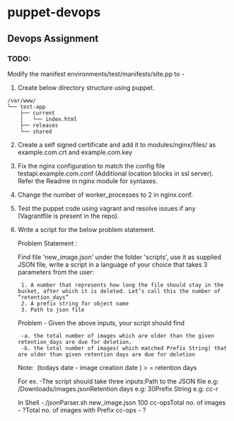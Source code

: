 # puppet-devops
## Devops Assignment

### TODO:

Modify the manifest environments/test/manifests/site.pp to - 

1. Create below directory structure using puppet.
```
/var/www/
└── test-app
    ├── current
    │   └── index.html
    ├── releases
    └── shared
```
2. Create a self signed certificate and add it to modules/nginx/files/ as example.com.crt and example.com.key

3. Fix the nginx configuration to match the config file testapi.example.com.conf (Additional location blocks in ssl server). Refer the Readme in nginx module for syntaxes.

4. Change the number of worker_processes to 2 in nginx.conf.

5. Test the puppet code using vagrant and resolve issues if any (Vagrantfile is present in the repo).

6. Write a script for the below problem statement.

   Problem Statement : 
	
	Find file 'new_image.json' under the folder 'scripts', use it as supplied JSON file, write a script in a language of your choice that takes 3 parameters from the user:

        1. A number that represents how long the file should stay in the bucket, after which it is deleted. Let’s call this the number of “retention_days”
        2. A prefix string for object name
        3. Path to json file
	
	Problem - Given the above inputs, your script should find
 
        -a. the total number of images which are older than the given retention_days are due for deletion. 
        -b. the total number of images( which matched Prefix String) that are older than given retention days are due for deletion

	Note:  (todays date - image creation date ) > = retention days

	For ex. -The script should take three inputs:Path to the JSON file e.g: /Downloads/images.jsonRetention days	e.g: 30Prefix String		e.g: cc-r 

	In Shell -./jsonParser.sh new_image.json 100 cc-opsTotal no. of images - ?Total no. of images with Prefix cc-ops - ?


